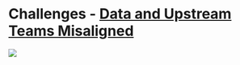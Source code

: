 # Challenges - [Data and Upstream Teams Misaligned](https://martinfowler.com/articles/data-monolith-to-mesh.html)

![](https://martinfowler.com/articles/data-monolith-to-mesh/siloed-teams.png)
